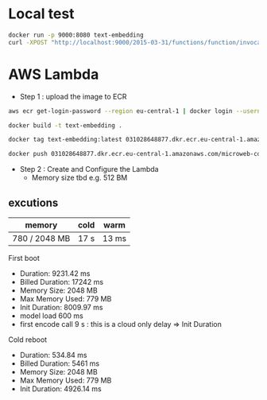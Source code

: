 # Local test

```bash
docker run -p 9000:8080 text-embedding
curl -XPOST "http://localhost:9000/2015-03-31/functions/function/invocations" -d '{"sentence":"This is a command line curl sentence!"}'
```


# AWS Lambda
* Step 1 : upload the image to ECR

```bash
aws ecr get-login-password --region eu-central-1 | docker login --username AWS --password-stdin 031028648877.dkr.ecr.eu-central-1.amazonaws.com

docker build -t text-embedding .

docker tag text-embedding:latest 031028648877.dkr.ecr.eu-central-1.amazonaws.com/microweb-containers:embed-latest

docker push 031028648877.dkr.ecr.eu-central-1.amazonaws.com/microweb-containers:embed-latest

```

* Step 2 : Create and Configure the Lambda
    * Memory size tbd e.g. 512 BM

## excutions
|memory |cold | warm |
|------|-----|-----|
|780 / 2048  MB| 17 s | 13 ms|

First boot

* Duration: 9231.42 ms
* Billed Duration: 17242 ms
* Memory Size: 2048 MB
* Max Memory Used: 779 MB
* Init Duration: 8009.97 ms
* model load 600 ms
* first encode call 9 s : this is a cloud only delay => Init Duration

Cold reboot
* Duration: 534.84 ms
* Billed Duration: 5461 ms
* Memory Size: 2048 MB
* Max Memory Used: 779 MB
* Init Duration: 4926.14 ms	
